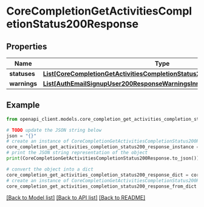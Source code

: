 # CoreCompletionGetActivitiesCompletionStatus200Response


## Properties

Name | Type | Description | Notes
------------ | ------------- | ------------- | -------------
**statuses** | [**List[CoreCompletionGetActivitiesCompletionStatus200ResponseStatusesInner]**](CoreCompletionGetActivitiesCompletionStatus200ResponseStatusesInner.md) |  | 
**warnings** | [**List[AuthEmailSignupUser200ResponseWarningsInner]**](AuthEmailSignupUser200ResponseWarningsInner.md) |  | [optional] 

## Example

```python
from openapi_client.models.core_completion_get_activities_completion_status200_response import CoreCompletionGetActivitiesCompletionStatus200Response

# TODO update the JSON string below
json = "{}"
# create an instance of CoreCompletionGetActivitiesCompletionStatus200Response from a JSON string
core_completion_get_activities_completion_status200_response_instance = CoreCompletionGetActivitiesCompletionStatus200Response.from_json(json)
# print the JSON string representation of the object
print(CoreCompletionGetActivitiesCompletionStatus200Response.to_json())

# convert the object into a dict
core_completion_get_activities_completion_status200_response_dict = core_completion_get_activities_completion_status200_response_instance.to_dict()
# create an instance of CoreCompletionGetActivitiesCompletionStatus200Response from a dict
core_completion_get_activities_completion_status200_response_from_dict = CoreCompletionGetActivitiesCompletionStatus200Response.from_dict(core_completion_get_activities_completion_status200_response_dict)
```
[[Back to Model list]](../README.md#documentation-for-models) [[Back to API list]](../README.md#documentation-for-api-endpoints) [[Back to README]](../README.md)


